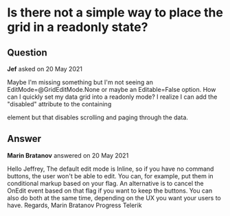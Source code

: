 # Is there not a simple way to place the grid in a readonly state?

## Question

**Jef** asked on 20 May 2021

Maybe I'm missing something but I'm not seeing an EditMode=@GridEditMode.None or maybe an Editable=False option. How can I quickly set my data grid into a readonly mode? I realize I can add the "disabled" attribute to the containing <div> element but that disables scrolling and paging through the data.

## Answer

**Marin Bratanov** answered on 20 May 2021

Hello Jeffrey, The default edit mode is Inline, so if you have no command buttons, the user won't be able to edit. You can, for example, put them in conditional markup based on your flag. An alternative is to cancel the OnEdit event based on that flag if you want to keep the buttons. You can also do both at the same time, depending on the UX you want your users to have. Regards, Marin Bratanov Progress Telerik
